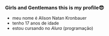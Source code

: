 ### Girls and Gentlemans this is my profile😎
- meu nome é Alison Natan Kronbauer
- tenho 17 anos de idade
- estou cursando no *Alura* (programação)

